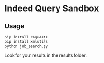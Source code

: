 # Indeed Query Sandbox


## Usage

```bash
pip install requests
pip install xmlutils
python job_search.py
```

Look for your results in the results folder.

